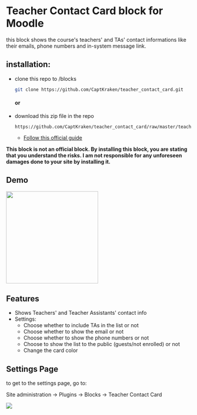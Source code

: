 # Teacher Contact Card block for Moodle

this block shows the course's teachers' and TAs' contact informations like their emails, phone numbers and in-system message link.

## installation:

* clone this repo to /blocks

    ```bash 
    git clone https://github.com/CaptKraken/teacher_contact_card.git
    ```
  #### or
* download this zip file in the repo 
    ``` 
    https://github.com/CaptKraken/teacher_contact_card/raw/master/teacher_contact_card.zip
    ```
  * [Follow this official guide](https://docs.moodle.org/311/en/Installing_plugins#Installing_a_plugin)

**This block is not an official block. By installing this block, you are stating that you understand the risks. I am not responsible for any unforeseen damages done to your site by installing it.**

## Demo 
 
<img src="https://s6.gifyu.com/images/Screen-Recording-2021-07-12-at-9.50.07-AM.gif" width=250> 

## Features

* Shows Teachers' and Teacher Assistants' contact info
* Settings: 
  * Choose whether to include TAs in the list or not
  * Choose whether to show the email or not
  * Choose whether to show the phone numbers or not
  * Choose to show the list to the public (guests/not enrolled) or not
  * Change the card color

## Settings Page
to get to the settings page, go to:

Site administration -> Plugins -> Blocks -> Teacher Contact Card

<img  src="https://i.ibb.co/bbVgBH9/Screen-Shot-2021-07-12-at-10-21-41-AM.png">
